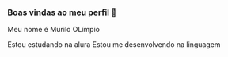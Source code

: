 ### Boas vindas ao meu perfil  🖤

Meu nome é Murilo OLímpio

Estou estudando na alura
Estou me desenvolvendo na linguagem 
